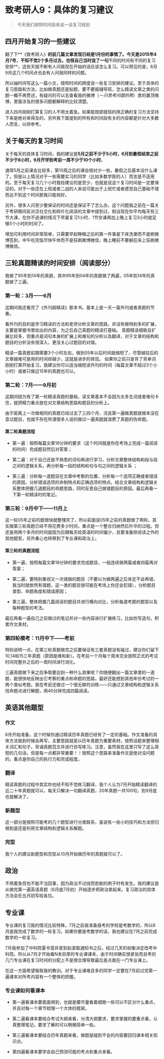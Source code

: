 # 致考研人9：具体的复习建议

> 今天我们按照时间段来谈一谈复习规划

## 四月开始复习的一些建议

翻了下**《致考研人》**的前几篇文章发现已经是1月份的事情了。今天是2015年4月7号，不知不觉2个多月过去，也怪自己当时说了一句**不同的时间有不同的复习安排**，这些天就不断有人问我现在开始的话应该怎么复习。可以预见的是，6月9月这几个时间点也会有人问我同样的问题。

所以抽时间写这么一篇小文，按照时间的跨度说一些复习安排的建议。至于具体的复习思路和方法，比如做真题还是拟题，要不要报辅导班，怎么精读文章之类的问题一概不再赘述，有疑问的可以去查看我的微博（*一只思考问题的熊*）里的置顶微博，里面涉及的很多问题都解释的比较清楚。

进入四月刚刚打算复习的人不用太着急。如果能按部就班的用正确的复习方法坚持下来是绝对来得及的，另外我下面提到的所有和时间段有关的内容都是针对大多数人而言，以供参考。

## 关于每天的复习时间

关于每天的具体复习时间，我的建议是**5月之前不少于5小时，6月到暑假结束之前不少于8小时，9月开学到考前一周不少于10个小时**。

通常5月之前课会比较多，第10周之后的课会相对少一些，暑假之后基本没什么课了。但是以上情况对于一些需要实习的同学（比如多数学医的人）而言是不适用的。至于每天复习几个小时我给建议的是至少，也就是说这个复习时间是一定要保证的。对于一些还在上班或者二战的人来说可能出于上班忙或者感觉自己基础不错而达不到这个时间那我只能祝好。

另外，很多人问至少要保证的时间还是保证不了怎么办。这个问题我之前在一篇关于考研期间反对泛社交化和碎片化阅读的文章中提到过，假设现在你平均每天有三节大课，在你不逃课的情况下早晨复习1小时、1节空课再加上晚上复习3小时就足够5个小时的时间了。

增加可利用时间非常简单，只需要早起睁眼之后的第一件事是下床洗漱而不是刷微博签到，中午吃完饭尽快午休而不是狂刷微博微信，晚上睡前不要躺在床上狂刷微博微信。

## 三轮真题精读的时间安排（阅读部分）

我做了95年到14年的真题，其中95年到04年的真题做了两遍，05年到14年的真题做了三遍。

### 第一轮：3月——6月

这期间我还看完了《外刊超精读》那本书。基本上是一天一篇外刊或者真题的节奏。

看外刊的目的是学习精读的方法和老师分析文章的思路，并没有做特别多的扩展，主要是掌握书里给出的内容，为之后自己真题的精读打基础。
真题精读细致且扩展比较多，但重点是词句本身的扩展上和难句的分析以及翻译，对于文章的结构和题目的分析没有很深入，更没关心过题目的对错。

精读一篇真题前期需要3个小时左右，做到05年以后时间就缩短了，尽管越往后的文章越难可是用的时间却越少，这就是进步的体现。
如果你之前只是背了背单词刚刚打算开始复习，我建议你可以适当缩短读外刊的时间（每篇文章不超过3个小小时）或者只做近15年的真题也可以。

### 第二轮：7月——9月初

这期间因为有了第一轮精读真题的基础，读文章基本不会因为太多生词或者难句卡住，就把精力重点放在对文章结构思路和题目的分析上。

由于距离上一次做相同的真题已经过去了三四个月，况且第一遍做真题就根本没在意过题目，也就不存在所谓很多人说的做过一遍真题就浪费了真题的伪命题。

#### 第二轮真题流程

- 第一遍：按照每篇文章18分钟的要求（这个时间就是你在考场上完成一篇阅读的时间）完成题目然后对答案；

- 第二遍：对于自己还是不熟悉的词句再进行学习，分析文章整体结构和段与段之间的逻辑关系，再分析每一段的结构和句与句之间的逻辑关系
；
- 第三遍：分析每一道题目在文章中考察的位置，分析每一个选项正确或者错误的原因，分析错误选项的命制特点和正确选项的特点。结合文章结构和逻辑关系整体把握几道题目的命题思路，同时反思自己做错题目的原因。最后再看一下第一轮精读时的笔记。

### 第三轮：9月中下——11月上

这一轮05年之前的题很快就整理完了，所以前面说05年之前的真题做了两轮。其实做第三轮真题已经不用花费多少时间，重点是一个整合归纳然后升华的过程。但还是用两个多月的时间是因为后期每天给英语的时间偏少，且要准备除阅读之外的其他题型，另外重心也转移到了专业课和政治上。

#### 第三轮的真题流程

- 第一遍，按照每篇文章18分钟的要求完成题目，一般连续做两篇或者四篇再对答案；

- 第二遍，要特别重视又一次错做的题目（不要以为做两遍之后肯定不会再错，我当时就依然有错题，这一类的题目很可能在考场上你还会犯错），分析题目类型、命题角度和错误原因；

- 第三遍，整体把握几篇阅读的题目并进行横向对比，分析每道考题的题型以及每种题型的考法。

最后再看一遍自己之前做过的笔记并对一些内容进行扩展练习，比如仿写造句，积累作文素材。

### 第四轮模考：11月中下——考前

特别说明一点，在第三轮真题做完之后要保证有三套真题没有碰过，建议你们留下10,14和15三年真题（原因是难和新）。在考前一个月每个周末完全按照正式的考试时间完整并之后的一周时间进行消化。

三遍真题做下来之后争取要达到一种什么效果呢？你随便翻出一篇文章里的一道题，能很快地反映出它考察的重点和命题的思路，最好还能想到其他年份考过的一两个类似考题。我在考前还做过一个很无聊的训练——只通过文章结构和逻辑关系找命题点进行解题，用40分钟完成四篇阅读。

## 英语其他题型

### 作文

6月开始准备，这个时候你通过精读历年真题已经有了一定的基础。作文准备的具体方法我到时候会再写，主要思路就是以历年真题为重要素材，按照话题来整理相关词汇和句子，背诵真题范文并进行仿写练习。注意，虽然我在这里只写了这么简短的几句话，但是每一点都非常重要！！按照这个思路来准备作文是绝对没问题的，重点是你自己的执行力和完成程度。

### 翻译

精读真题的过程中其实你也经不知不觉练习翻译，我个人认为7月开始精读翻译的近二十年真题就可以，每天只解决一句翻译真题，20年真题一共100句，到9月底也就解决了。

### 新题型

这一部分是按照可能考的几个题型进行分类联系，虽说有一些小的技巧和方法但归根到底还是利用文章结构和逻辑关系解题。

### 完型

我个人的建议新题型和完型从10月开始做历年的真题就可以了。

## 政治

不用着急但也不能不当回事，因为政治不过线而悲剧的例子时有发生。我的建议是从做完第一遍英语真题（6月底7月初）开始逐步把政治拿起来。复习政治的具体方法会在五月初写给各位。

## 专业课

专业课的复习我的情况比较特殊，7月之前我准备报考的学校是考数学的，所以6月底我完成了数学的一轮复习。如果你要是考数学的话，我也建议在7月之前完成数学的一轮复习。

7月我参加了中科院夏令营并拿到拟录取通知书之后，经过几天的权衡决定改考中科院。所以从7月才开始看N本巨厚的专业课课本，由于时间确实很紧张而且考的几门专业课在复习时间的分配上不是很合理导致最后差点栽在一门专业课上。

在这一方面希望吸取我的教训。对于专业课难且多的同学一定要在7月前过完第一遍课本对所考内容有一个整体的把握。

### 专业课如何看课本

- 第一遍看课本要面面俱到，也就是要尽量看着细致一些可以不区分什么重点，并且对每一个章节梳理一个大体的框架。

- 第二遍看课本要结合考试大纲来看，分清大纲要求，要求掌握的要重点看，认真整理笔记。要求了解的可以稍微简单一些。

- 第三遍看课本要结合历年真题来看，做题是碰到不会的内容要回归课本相关知识点。

- 第四遍看课本要学会自己预测可能的考点和重点来看。
